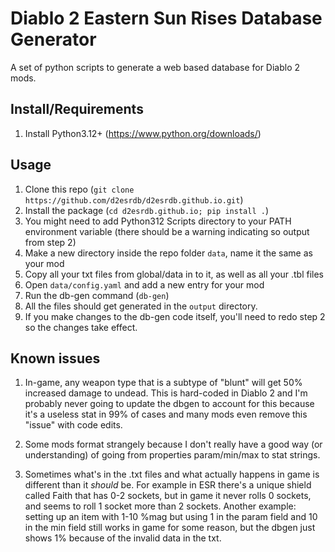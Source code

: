 # Diablo 2 Eastern Sun Rises Database Generator

A set of python scripts to generate a web based database for Diablo 2 mods.

## Install/Requirements

1. Install Python3.12+ (https://www.python.org/downloads/)

## Usage

1. Clone this repo (`git clone https://github.com/d2esrdb/d2esrdb.github.io.git`)
2. Install the package (`cd d2esrdb.github.io; pip install .`)
3. You might need to add Python312 Scripts directory to your PATH environment variable
 (there should be a warning indicating so output from step 2)
4. Make a new directory inside the repo folder `data`, name it the same as your mod
5. Copy all your txt files from global/data in to it, as well as all your .tbl files
6. Open `data/config.yaml` and add a new entry for your mod
7. Run the db-gen command (`db-gen`)
8. All the files should get generated in the `output` directory.
9. If you make changes to the db-gen code itself, you'll need to redo step 2 so the changes take effect. 

## Known issues

1. In-game, any weapon type that is a subtype of "blunt" will get 50% increased damage to undead.
This is hard-coded in Diablo 2 and I'm probably never going to update the dbgen to account for this
because it's a useless stat in 99% of cases and many mods even remove this "issue" with code edits.

2. Some mods format strangely because I don't really have a good way (or understanding) of going
from properties param/min/max to stat strings.

3. Sometimes what's in the .txt files and what actually happens in game is different than it
*should* be. For example in ESR there's a unique shield called Faith that has 0-2 sockets, but in
game it never rolls 0 sockets, and seems to roll 1 socket more than 2 sockets. Another example:
setting up an item with 1-10 %mag but using 1 in the param field and 10 in the min field still
works in game for some reason, but the dbgen just shows 1% because of the invalid data in the txt.
